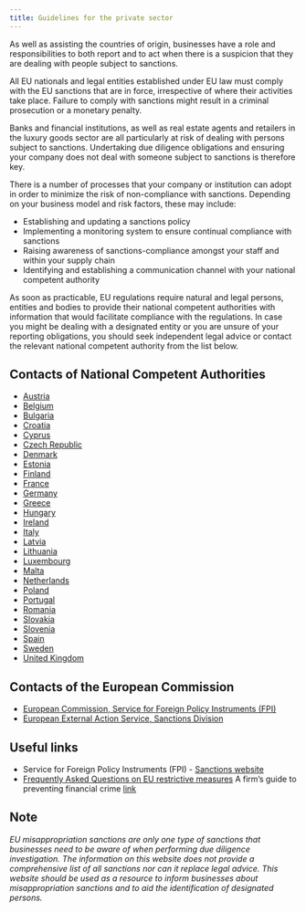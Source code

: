 ```yaml
---
title: Guidelines for the private sector
---
```

As well as assisting the countries of origin, businesses have a role and responsibilities to both
report and to act when there is a suspicion that they are dealing with people subject to
sanctions.

All EU nationals and legal entities established under EU law must comply with the EU sanctions that are in force, irrespective of where their activities take place. Failure to comply with sanctions might result in a criminal prosecution or a monetary penalty.

Banks and financial institutions, as well as real estate agents and retailers in the luxury goods sector are all particularly at risk of dealing with persons subject to sanctions. Undertaking due diligence obligations and ensuring your company does not deal with someone subject to sanctions is therefore key.

There is a number of processes that your company or institution can adopt in order to minimize the risk of non-compliance with sanctions. Depending on your business model and risk factors, these may include:

-	Establishing and updating a sanctions policy
-	Implementing a monitoring system to ensure continual compliance with sanctions
-	Raising awareness of sanctions-compliance amongst your staff and within your supply chain
-	Identifying and establishing a communication channel with your national competent authority 

As soon as practicable, EU regulations require natural and legal persons, entities and bodies to provide their national competent authorities with information that would facilitate compliance with the regulations. In case you might be dealing with a designated entity or you are unsure of your reporting obligations, you should seek independent legal advice or contact the relevant national competent authority from the list below.

## Contacts of National Competent Authorities

- [Austria](https://www.bmeia.gv.at/en/european-foreign-policy/foreign-policy/europe/eu-sanctions-national-authorities/)
- [Belgium](https://diplomatie.belgium.be/en/policy/policy_areas/peace_and_security/sanctions)
- [Bulgaria](http://www.mfa.bg/en/pages/135/index.html)
- [Croatia](http://www.mvep.hr/sankcije)
- [Cyprus](http://www.mfa.gov.cy/mfa/mfa2016.nsf/mfa35_en/mfa35_en?OpenDocument)
- [Czech Republic](http://www.financnianalytickyurad.cz/mezinarodni-sankce.html)
- [Denmark](http://um.dk/da/Udenrigspolitik/folkeretten/sanktioner/)
- [Estonia](http://vm.ee/et/estonian-competent-authorities-implementation-eu-restrictive-measures)
- [Finland](http://formin.finland.fi/Public/default.aspx?nodeid=49565&contentlan=1&culture=fi-FI)
- [France](http://www.diplomatie.gouv.fr/fr/autorites-sanctions/)
- [Germany](http://www.bmwi.de/Redaktion/DE/Artikel/Aussenwirtschaft/embargos-aussenwirtschaftsrecht.html)
- [Greece](http://www.mfa.gr/en/foreign-policy/global-issues/international-sanctions.html)
- [Hungary](http://www.kormany.hu/download/9/2a/f0000/EU%20szankci%C3%B3s%20t%C3%A1j%C3%A9koztat%C3%B3_20170214_final.pdf)
- [Ireland](https://www.dfa.ie/home/index.aspx?id=28519)
- [Italy](https://www.esteri.it/mae/it/politica_estera/politica_europea/misure_deroghe)
- [Latvia](http://www.mfa.gov.lv/en/policy/security-policy/links-addresses)
- [Lithuania](http://www.urm.lt/en/sanctions)
- [Luxembourg](https://maee.gouvernement.lu/fr/directions-du-ministere/affaires-europeennes/mesures-restrictives.html)
- [Malta](https://foreignaffairs.gov.mt/en/Government/SMB/Pages/Sanctions-Monitoring-Board.aspx)
- [Netherlands](https://www.rijksoverheid.nl/onderwerpen/internationale-sancties)
- [Poland](http://www.msz.gov.pl/en/foreign_policy/international_law/international_sanctions/)
- [Portugal](http://www.portugal.gov.pt/pt/ministerios/mne/quero-saber-mais/sobre-o-ministerio/medidas-restritivas/medidas-restritivas.aspx)
- [Romania](http://www.mae.ro/node/1548)
- [Slovakia](https://www.mzv.sk/europske_zalezitosti/europske_politiky-sankcie_eu)
- [Slovenia](http://www.mzz.gov.si/si/zunanja_politika_in_mednarodno_pravo/mednarodna_varnost/omejevalni_ukrepi/)
- [Spain](http://www.exteriores.gob.es/Portal/en/PoliticaExteriorCooperacion/GlobalizacionOportunidadesRiesgos/Paginas/SancionesInternacionales.aspx)
- [Sweden](http://www.ud.se/sanktioner)
- [United Kingdom](https://www.gov.uk/guidance/sanctions-embargoes-and-restrictions)

## Contacts of the European Commission

- [European Commission, Service for Foreign Policy Instruments (FPI)](https://ec.europa.eu/fpi/what-we-do/sanctions_en)
- [European External Action Service, Sanctions Division](https://eeas.europa.eu/generic-warning-system-taxonomy/404_en/423/Sanctions%20policy) 

## Useful links
- Service for Foreign Policy Instruments (FPI) - [Sanctions website](https://ec.europa.eu/fpi/what-we-do/sanctions_en)
- [Frequently Asked Questions on EU restrictive measures](http://eeas.europa.eu/archives/docs/cfsp/sanctions/docs/frequently_asked_questions_en.pdf)
A firm’s guide to preventing financial crime [link](https://www.handbook.fca.org.uk/handbook/document/FC1_FCA_20150427.pdf)


## Note
*EU misappropriation sanctions are only one type of sanctions that businesses need to be aware of when performing due diligence investigation. The information on this website does not provide a comprehensive list of all sanctions nor can it replace legal advice. This website should be used as a resource to inform businesses about misappropriation sanctions and to aid the identification of designated persons.* 
